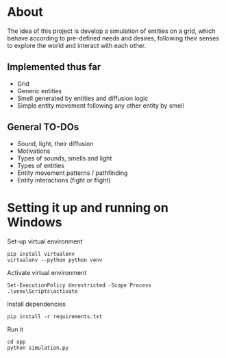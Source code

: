 # About

The idea of this project is develop a simulation of entities on a grid, which behave according to pre-defined needs and desires, following their senses to explore the world and interact with each other.

## Implemented thus far

- Grid
- Generic entities
- Smell generated by entities and diffusion logic
- Simple entity movement following any other entity by smell

## General TO-DOs

- Sound, light, their diffusion
- Motivations
- Types of sounds, smells and light
- Types of entities
- Entity movement patterns / pathfinding
- Entity interactions (fight or flight)

# Setting it up and running on Windows

Set-up virtual environment
```
pip install virtualenv
virtualenv --python python venv
```

Activate virtual environment
```
Set-ExecutionPolicy Unrestricted -Scope Process
.\venv\Scripts\activate
```

Install dependencies
```
pip install -r requirements.txt
```

Run it
```
cd app
python simulation.py
```